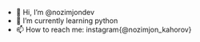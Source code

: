 - 👋 Hi, I’m @nozimjondev
- 🌱 I’m currently learning python
- 📫 How to reach me: instagram{@nozimjon_kahorov}

<!---
nozimjondev/nozimjondev is a ✨ special ✨ repository because its `README.md` (this file) appears on your GitHub profile.
You can click the Preview link to take a look at your changes.
--->
